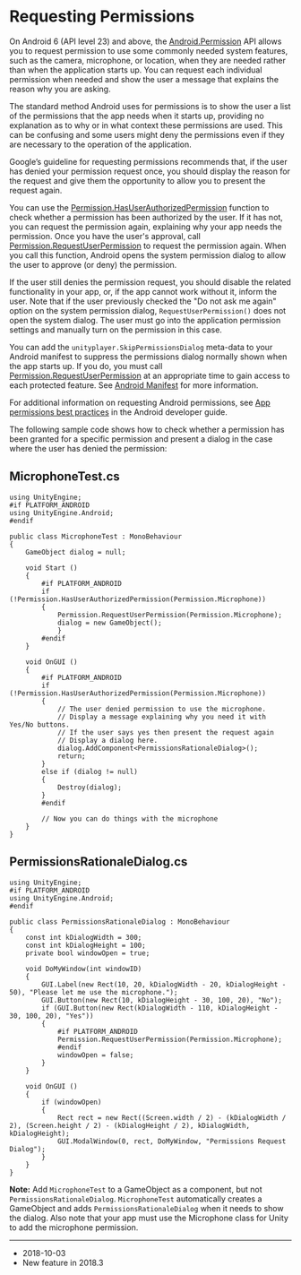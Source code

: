 # Requesting Permissions

On Android 6 (API level 23) and above, the [Android.Permission](ScriptRef:Android.Permission.html) API allows you to request permission to use some commonly needed system features, such as the camera, microphone, or location, when they are needed rather than when the application starts up. You can request each individual permission when needed and show the user a message that explains the reason why you are asking. 

The standard method Android uses for permissions is to show the user a list of the permissions that the app needs when it starts up, providing no explanation as to why or in what context these permissions are used. This can be confusing and some users might deny the permissions even if they are necessary to the operation of the application. 

Google’s guideline for requesting permissions recommends that, if the user has denied your permission request once, you should display the reason for the request and give them the opportunity to allow you to present the request again. 

You can use the [Permission.HasUserAuthorizedPermission](ScriptRef:Android.Permission.HasUserAuthorizedPermission.html) function to check whether a permission has been authorized by the user. If it has not, you can request the permission again, explaining why your app needs the permission. Once you have the user's approval, call [Permission.RequestUserPermission](ScriptRef:Android.Permission.RequestUserPermission.html) to request the permission again. When you call this function, Android opens the system permission dialog to allow the user to approve (or deny) the permission. 

If the user still denies the permission request, you should disable the related functionality in your app, or, if the app cannot work without it, inform the user. Note that if the user previously checked the "Do not ask me again" option on the system permission dialog, `RequestUserPermission()` does not open the system dialog. The user must go into the application permission settings and manually turn on the permission in this case.

You can add the `unityplayer.SkipPermissionsDialog` meta-data to your Android manifest to suppress the permissions dialog normally shown when the app starts up. If you do, you must call [Permission.RequestUserPermission](ScriptRef:Android.Permission.RequestUserPermission.html) at an appropriate time to gain access to each protected feature. See [Android Manifest](android-manifest) for more information. 

For additional information on requesting Android permissions, see [App permissions best practices](https://developer.android.com/training/permissions/usage-notes) in the Android developer guide.

The following sample code shows how to check whether a permission has been granted for a specific permission and present a dialog in the case where the user has denied the permission:

## MicrophoneTest.cs

```
using UnityEngine;
#if PLATFORM_ANDROID
using UnityEngine.Android;
#endif

public class MicrophoneTest : MonoBehaviour 
{
    GameObject dialog = null;
    
    void Start ()
    {
        #if PLATFORM_ANDROID
        if (!Permission.HasUserAuthorizedPermission(Permission.Microphone))
        {
            Permission.RequestUserPermission(Permission.Microphone);
            dialog = new GameObject();
            }
        #endif
    }

    void OnGUI ()
    {
        #if PLATFORM_ANDROID
        if (!Permission.HasUserAuthorizedPermission(Permission.Microphone))
        {
            // The user denied permission to use the microphone.
            // Display a message explaining why you need it with Yes/No buttons.
            // If the user says yes then present the request again
            // Display a dialog here.
            dialog.AddComponent<PermissionsRationaleDialog>();
            return;
        }
        else if (dialog != null)
        {
            Destroy(dialog);
        }
        #endif

        // Now you can do things with the microphone
    }
}
```

## PermissionsRationaleDialog.cs

```
using UnityEngine;
#if PLATFORM_ANDROID
using UnityEngine.Android;
#endif

public class PermissionsRationaleDialog : MonoBehaviour
{
    const int kDialogWidth = 300;
    const int kDialogHeight = 100;
    private bool windowOpen = true;

    void DoMyWindow(int windowID)
    {
        GUI.Label(new Rect(10, 20, kDialogWidth - 20, kDialogHeight - 50), "Please let me use the microphone.");
        GUI.Button(new Rect(10, kDialogHeight - 30, 100, 20), "No");
        if (GUI.Button(new Rect(kDialogWidth - 110, kDialogHeight - 30, 100, 20), "Yes"))
        {
            #if PLATFORM_ANDROID
            Permission.RequestUserPermission(Permission.Microphone);
            #endif
            windowOpen = false;
        }
    }

    void OnGUI ()
    {
        if (windowOpen)
        {
            Rect rect = new Rect((Screen.width / 2) - (kDialogWidth / 2), (Screen.height / 2) - (kDialogHeight / 2), kDialogWidth, kDialogHeight);
            GUI.ModalWindow(0, rect, DoMyWindow, "Permissions Request Dialog");
        }
    }
}
```

**Note:** Add `MicrophoneTest` to a GameObject as a component, but not `PermissionsRationaleDialog`. `MicrophoneTest` automatically creates a GameObject and adds `PermissionsRationaleDialog` when it needs to show the dialog. Also note that your app must use the Microphone class for Unity to add the microphone permission. 

------

* <span class="page-edit">2018-10-03  <!-- include IncludeTextNewPageYesEdit --></span>
* <span class="page-history">New feature in 2018.3</span>
